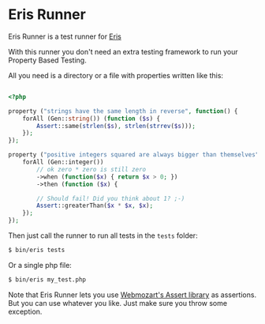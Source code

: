Eris Runner
===========

Eris Runner is a test runner for [Eris](https://github.com/giorgiosironi/eris)

With this runner you don't need an extra testing framework to run your Property Based Testing.

All you need is a directory or a file with properties written like this:

```php

<?php

property ("strings have the same length in reverse", function() {
    forAll (Gen::string()) (function ($s) {
        Assert::same(strlen($s), strlen(strrev($s)));
    });
});

property ("positive integers squared are always bigger than themselves", function() {
    forAll (Gen::integer())
        // ok zero * zero is still zero
        ->when (function($x) { return $x > 0; })
        ->then (function ($x) {

        // Should fail! Did you think about 1? ;-)
        Assert::greaterThan($x * $x, $x);
    });
});

```

Then just call the runner to run all tests in the `tests` folder:

```bash
$ bin/eris tests
```

Or a single php file:

```bash
$ bin/eris my_test.php
```

Note that Eris Runner lets you use [Webmozart's Assert library](https://github.com/webmozart/assert) as assertions. But you can use whatever you like. Just make sure you throw some exception.